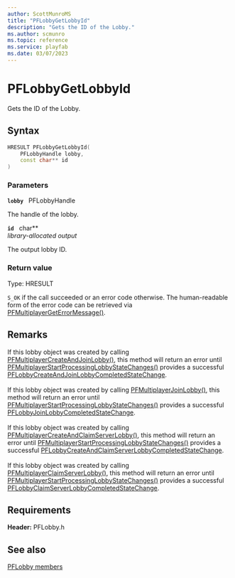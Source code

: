 ```yaml
---
author: ScottMunroMS
title: "PFLobbyGetLobbyId"
description: "Gets the ID of the Lobby."
ms.author: scmunro
ms.topic: reference
ms.service: playfab
ms.date: 03/07/2023
---
```


# PFLobbyGetLobbyId  

Gets the ID of the Lobby.  

## Syntax  
  
```cpp
HRESULT PFLobbyGetLobbyId(  
    PFLobbyHandle lobby,  
    const char** id  
)  
```  
  
### Parameters  
  
**`lobby`** &nbsp; PFLobbyHandle  
  
The handle of the lobby.  
  
**`id`** &nbsp; char**  
*library-allocated output*  
  
The output lobby ID.  
  
  
### Return value
Type: HRESULT
  
```S_OK``` if the call succeeded or an error code otherwise. The human-readable form of the error code can be retrieved via [PFMultiplayerGetErrorMessage()](../../pfmultiplayer/functions/pfmultiplayergeterrormessage.md).
  
## Remarks  
  
If this lobby object was created by calling [PFMultiplayerCreateAndJoinLobby()](pfmultiplayercreateandjoinlobby.md), this method will return an error until [PFMultiplayerStartProcessingLobbyStateChanges()](pfmultiplayerstartprocessinglobbystatechanges.md) provides a successful [PFLobbyCreateAndJoinLobbyCompletedStateChange](../structs/pflobbycreateandjoinlobbycompletedstatechange.md). <br /><br /> If this lobby object was created by calling [PFMultiplayerJoinLobby()](pfmultiplayerjoinlobby.md), this method will return an error until [PFMultiplayerStartProcessingLobbyStateChanges()](pfmultiplayerstartprocessinglobbystatechanges.md) provides a successful [PFLobbyJoinLobbyCompletedStateChange](../structs/pflobbyjoinlobbycompletedstatechange.md).   <br /><br /> If this lobby object was created by calling [PFMultiplayerCreateAndClaimServerLobby()](pfmultiplayercreateandclaimserverlobby.md), this method will return an error until [PFMultiplayerStartProcessingLobbyStateChanges()](pfmultiplayerstartprocessinglobbystatechanges.md) provides a successful [PFLobbyCreateAndClaimServerLobbyCompletedStateChange](../structs/pflobbycreateandclaimserverlobbycompletedstatechange.md).   <br /><br /> If this lobby object was created by calling [PFMultiplayerClaimServerLobby()](pfmultiplayerclaimserverlobby.md), this method will return an error until [PFMultiplayerStartProcessingLobbyStateChanges()](pfmultiplayerstartprocessinglobbystatechanges.md) provides a successful [PFLobbyClaimServerLobbyCompletedStateChange](../structs/pflobbyclaimserverlobbycompletedstatechange.md).
  
## Requirements  
  
**Header:** PFLobby.h
  
## See also  
[PFLobby members](../pflobby_members.md)  

  
  
